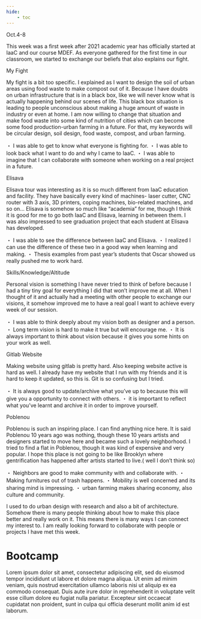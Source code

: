 ```yaml
---
hide:
    - toc
---
```


Oct.4-8 

This week was a first week after 2021 academic year has officially started at IaaC and our course MDEF. As everyone gathered for the first time in our classroom, we started to exchange our beliefs that also explains our fight.


My Fight

<poster>

My fight is a bit too specific. I explained as I want to design the soil of urban areas using food waste to make compost out of it. Because I have doubts on urban infrastructure that is in a black box, like we will never know what is actually happening behind our scenes of life.  This black box situation is leading to people unconscious about making a huge amount of waste in industry or even at home. I am now willing to change that situation and make food waste into some kind of nutrition of cities which can become some food production-urban farming in a future. For that, my keywords will be circular design, soil design, food waste, compost, and urban farming.

・ I was able to get to know what everyone is fighting for.
・ I was able to look back what I want to do and why I came to IaaC.
・ I was able to imagine that I can collaborate with someone when working on a real project in a future.


Elisava 

<pictures>

Elisava tour was interesting as it is so much different from IaaC education and facility. They have basically every kind of machines- laser cutter, CNC router with 3 axis, 3D printers, coping machines, bio-related machines, and so on… Elisava is somehow so much like “academia” for me, though I think it is good for me to go both IaaC and Elisava, learning in between them.
I was also impressed to see graduation project that each student at Elisava has developed.

・ I was able to see the difference between IaaC and Elisava.
・ I realized I can use the difference of these two in a good  way when learning and making.
・ Thesis examples from past year’s students that Oscar showed us really pushed me to work hard.


Skills/Knowledge/Altitude

<data>

Personal vision is something I have never tried to think of before because I had a tiny tiny goal for everything I did that won’t improve me at all.  When I thought of it and actually had a meeting with other people to exchange our visions, it somehow improved me to have a real goal I want to achieve every week of our session. 

・ I was able to think deeply about my vision both as designer and a person.
・ Long term vision is hard to make it true but will encourage me.
・ It is always important to think about vision because it gives you some hints on your work as well.


Gitlab Website

<photo>

Making website using gitlab is pretty hard. Also keeping website active is hard as well. I already have my website that I run with my friends and it is hard to keep it updated, so this is.  Git is so confusing but I tried.

・ It is always good to update/archive what you’ve up to because this will give you a opportunity to connect with others.
・ it is important to reflect what you’ve learnt and archive it in order to improve yourself.


Poblenou 

<pic>

Poblenou is such an inspiring place. I can find anything nice here. It is said Poblenou 10 years ago was nothing, though these 10 years artists and designers started to move here and became such a lovely neighborhood. I tried to find a flat in Poblenou, though it was kind of expensive and very popular. I hope this place is not going to be like Brooklyn where gentrification has happened after artists started to live.( well I don’t think so)

・ Neighbors are good to make community with and collaborate with.
・ Making furnitures out of trash happens.
・ Mobility is well concerned and its sharing mind is impressing.
・ urban farming makes sharing economy, also culture and community.



I used to do urban design with research and also a bit of architecture. Somehow there is many people thinking about how to make this place better and really work on it. This means there is many ways I can connect my interest to. I am really looking forward to collaborate with people or projects I have met this week.


# Bootcamp

Lorem ipsum dolor sit amet, consectetur adipiscing elit, sed do eiusmod tempor incididunt ut labore et dolore magna aliqua. Ut enim ad minim veniam, quis nostrud exercitation ullamco laboris nisi ut aliquip ex ea commodo consequat. Duis aute irure dolor in reprehenderit in voluptate velit esse cillum dolore eu fugiat nulla pariatur. Excepteur sint occaecat cupidatat non proident, sunt in culpa qui officia deserunt mollit anim id est laborum.
